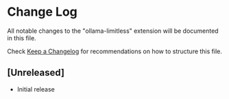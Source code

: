 # Change Log

All notable changes to the "ollama-limitless" extension will be documented in this file.

Check [Keep a Changelog](http://keepachangelog.com/) for recommendations on how to structure this file.

## [Unreleased]

- Initial release